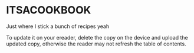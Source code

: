 # ITSACOOKBOOK
Just where I stick a bunch of recipes yeah 

To update it on your ereader, delete the copy on the device and upload the updated copy, otherwise the reader may not refresh the table of contents.

